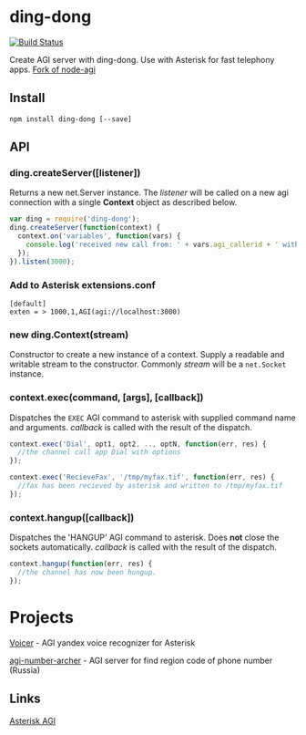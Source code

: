 # ding-dong

[![Build Status](https://travis-ci.org/antirek/ding-dong.svg?branch=master)](https://travis-ci.org/antirek/ding-dong)

Create AGI server with ding-dong. Use with Asterisk for fast telephony apps. [Fork of node-agi](http://github.com/brianc/node-agi)

## Install

```
npm install ding-dong [--save]
```

## API

### ding.createServer([listener])

Returns a new net.Server instance.  The _listener_ will be called on a new agi connection with a single __Context__ object as described below.

```js
var ding = require('ding-dong');
ding.createServer(function(context) {
  context.on('variables', function(vars) {
    console.log('received new call from: ' + vars.agi_callerid + ' with uniqueid: ' + vars.agi_uniqueid);
  });
}).listen(3000);
```
### Add to Asterisk extensions.conf
`````
[default]
exten = > 1000,1,AGI(agi://localhost:3000)
`````


### new ding.Context(stream)

Constructor to create a new instance of a context.  Supply a readable and writable stream to the constructor.  Commonly _stream_ will be a `net.Socket` instance.

### context.exec(command, [args], [callback])

Dispatches the `EXEC` AGI command to asterisk with supplied command name and arguments.  _callback_ is called with the result of the dispatch.

```js
context.exec('Dial', opt1, opt2, .., optN, function(err, res) {
  //the channel call app Dial with options
});

context.exec('RecieveFax', '/tmp/myfax.tif', function(err, res) {
  //fax has been recieved by asterisk and written to /tmp/myfax.tif
});
```

### context.hangup([callback])

Dispatches the 'HANGUP' AGI command to asterisk.  Does __not__ close the sockets automatically.  _callback_ is called with the result of the dispatch.

```js
context.hangup(function(err, res) {
  //the channel has now been hungup.
});
```


Projects
========

[Voicer](http://github.com/antirek/voicer) - AGI yandex voice recognizer for Asterisk

[agi-number-archer](http://github.com/antirek/agi-number-archer) - AGI server for find region code of phone number (Russia)

## Links

[Asterisk AGI](https://wiki.asterisk.org/wiki/display/AST/Asterisk+13+AGI+Commands)
